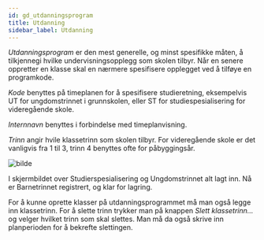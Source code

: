 ```yaml
---
id: gd_utdanningsprogram
title: Utdanning
sidebar_label: Utdanning
---
```

_Utdanningsprogram_ er den mest generelle, og minst spesifikke måten, å tilkjennegi hvilke undervisningsopplegg som skolen tilbyr. Når en senere oppretter en klasse skal en nærmere spesifisere opplegget ved å tilføye en programkode. 

_Kode_ benyttes på timeplanen for å spesifisere studieretning, eksempelvis UT for ungdomstrinnet i grunnskolen, eller ST for studiespesialisering for videregående skole. 

_Internnavn_ benyttes i forbindelse med timeplanvisning.

_Trinn_ angir hvile klassetrinn som skolen tilbyr. For videregående skole er det vanligvis fra 1 til 3, trinn 4 benyttes ofte for påbyggingsår.


![bilde](https://github.com/BarmanHanssen/iskole/assets/80097133/bf5c0290-7a83-4b14-bdab-93fe6eedeafa)

I skjermbildet over Studierspesialisering og Ungdomstrinnet alt lagt inn. Nå  er Barnetrinnet registrert, og klar for lagring.

For å kunne oprette klasser på utdanningsprogrammet må man også legge inn klassetrinn. 
For å slette trinn trykker man på knappen _Slett klassetrinn..._ og velger hvilket trinn som skal slettes. Man må da også skrive inn planperioden for å bekrefte slettingen. 
